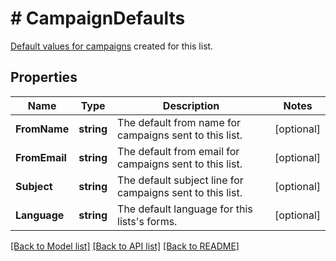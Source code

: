 # # CampaignDefaults
[Default values for campaigns](https://mailchimp.com/help/edit-your-emails-subject-preview-text-from-name-or-from-email-address/) created for this list.

## Properties 


Name | Type | Description | Notes
------------ | ------------- | ------------- | -------------
**FromName**| **string** | The default from name for campaigns sent to this list.  | [optional]
**FromEmail**| **string** | The default from email for campaigns sent to this list.  | [optional]
**Subject**| **string** | The default subject line for campaigns sent to this list.  | [optional]
**Language**| **string** | The default language for this lists&#39;s forms.  | [optional]


[[Back to Model list]](../../README.md#models) [[Back to API list]](../../README.md#endpoints) [[Back to README]](../../README.md)

